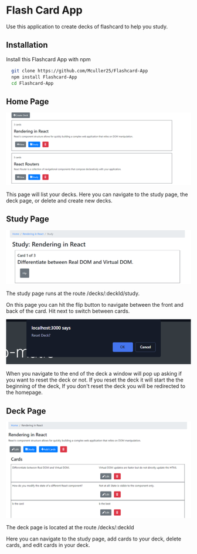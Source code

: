 
# Flash Card App

Use this application to create decks of flashcard to help you study.

## Installation

Install this Flashcard App with npm

```bash
  git clone https://github.com/Mculler25/Flashcard-App 
  npm install Flashcard-App
  cd Flashcard-App
```
    
## Home Page

![Screenshot](readmeScreenshot/HomePage.png)

This page will list your decks. Here you can navigate to the study page, the deck page, or delete and create new decks.
## Study Page

![Screenshot](readmeScreenshot/StudyPage.png)

The study page runs at the route /decks/:deckId/study.

On this page you can hit the flip button to navigate between the front and back of the card. Hit next to switch between cards.

![Screenshot](readmeScreenshot/StudyPageWindow.png)

When you navigate to the end of the deck a window will pop up asking if you want to reset the deck or not. If you reset the deck it will start the the beginning of the deck, If you don't reset the deck you will be redirected to the homepage.
## Deck Page

![Screenshot](readmeScreenshot/DeckPage.png)

The deck page is located at the route /decks/:deckId

Here you can navigate to the study page, add cards to your deck, delete cards, and edit cards in your deck.

